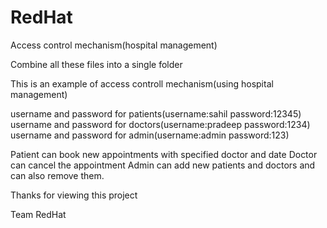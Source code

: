 # RedHat
Access control mechanism(hospital management)

Combine all these files into a single folder

This is an example of access controll mechanism(using hospital management)

username and password for patients(username:sahil password:12345)
username and password for doctors(username:pradeep password:1234)
username and password for admin(username:admin password:123)

Patient can book new appointments with specified doctor and date
Doctor can cancel the appointment
Admin can add new patients and doctors and can also remove them.


Thanks for viewing this project

Team RedHat
